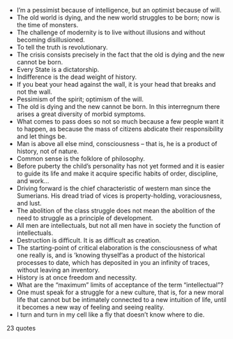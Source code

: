  - I’m a pessimist because of intelligence, but an optimist because of will.
 - The old world is dying, and the new world struggles to be born; now is the time of monsters.
 - The challenge of modernity is to live without illusions and without becoming disillusioned.
 - To tell the truth is revolutionary.
 - The crisis consists precisely in the fact that the old is dying and the new cannot be born.
 - Every State is a dictatorship.
 - Indifference is the dead weight of history.
 - If you beat your head against the wall, it is your head that breaks and not the wall.
 - Pessimism of the spirit; optimism of the will.
 - The old is dying and the new cannot be born. In this interregnum there arises a great diversity of morbid symptoms.
 - What comes to pass does so not so much because a few people want it to happen, as because the mass of citizens abdicate their responsibility and let things be.
 - Man is above all else mind, consciousness – that is, he is a product of history, not of nature.
 - Common sense is the folklore of philosophy.
 - Before puberty the child’s personality has not yet formed and it is easier to guide its life and make it acquire specific habits of order, discipline, and work...
 - Driving forward is the chief characteristic of western man since the Sumerians. His dread triad of vices is property-holding, voraciousness, and lust.
 - The abolition of the class struggle does not mean the abolition of the need to struggle as a principle of development.
 - All men are intellectuals, but not all men have in society the function of intellectuals.
 - Destruction is difficult. It is as difficult as creation.
 - The starting-point of critical elaboration is the consciousness of what one really is, and is ’knowing thyself’as a product of the historical processes to date, which has deposited in you an infinity of traces, without leaving an inventory.
 - History is at once freedom and necessity.
 - What are the “maximum” limits of acceptance of the term “intellectual”?
 - One must speak for a struggle for a new culture, that is, for a new moral life that cannot but be intimately connected to a new intuition of life, until it becomes a new way of feeling and seeing reality.
 - I turn and turn in my cell like a fly that doesn’t know where to die.

23 quotes